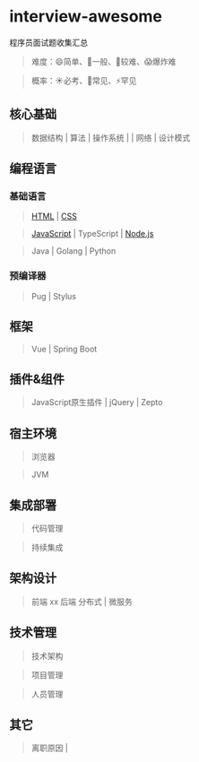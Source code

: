 # interview-awesome
程序员面试题收集汇总   

> 难度：😄简单、🙂一般、🤔较难、😱爆炸难

> 概率：☀️必考、🌙常见、⚡️罕见

## 核心基础

> 数据结构 | 算法 | 操作系统 | | 网络 | 设计模式

## 编程语言

### 基础语言

> [HTML]() | [CSS]()

> [JavaScript](javascript.md) | TypeScript | [Node.js]()

> Java | Golang | Python

### 预编译器 
> Pug | Stylus

## 框架

> Vue | Spring Boot

## 插件&组件
> JavaScript原生插件 | jQuery | Zepto

## 宿主环境

> 浏览器

> JVM

## 集成部署

> 代码管理

> 持续集成

## 架构设计
> 前端 xx
> 后端 分布式 | 微服务

## 技术管理

> 技术架构

> 项目管理

> 人员管理

## 其它

> 离职原因 | 

